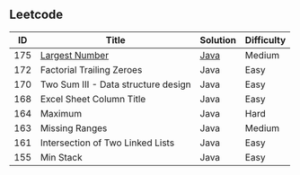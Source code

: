 <html lang="en">
<head>
<meta http-equiv="Content-Type" content="text/html; charset=UTF-8">
<title>README</title>
<link rel="stylesheet" href="http://bootswatch.com/readable/bootstrap.css" media="screen">
<link rel="stylesheet" href="http://bootswatch.com/assets/css/bootswatch.min.css">
<link ref="stylesheet" href="http://tulip.rnet.missouri.edu/profunc/index.php/media/css/jquery.dataTables.css">

<link rel="stylesheet" type="text/css" href="http://tulip.rnet.missouri.edu/profunc/assets/media/css/jquery.dataTables.css">
<script type="text/javascript" language="javascript" src="http://tulip.rnet.missouri.edu/profunc/assets/media/js/jquery.js"></script>
<script type="text/javascript" language="javascript" src="https://cdn.datatables.net/1.10.4/js/jquery.dataTables.min.js"></script>
  
<script type="text/javascript" language="javascript" class="init">
  $(document).ready(function() {
    $('#example').dataTable({
      "order": [[ 0, "desc" ]]
    });

  } );
</script>
</head>
<body>
  <h2>Leetcode</h2>
<table id="example" class="dataTable">
  <thead>
    <tr>
      <th scope="col">ID</th>
      <th scope="col">Title</th>
      <th scope="col">Solution</th>
      <th scope="col">Difficulty</th>
    </tr>
  </thead>
  <tfoot>
    <tr>
      <td></td>
      <td></td>
      <td></td>
      <td></td>
    </tr>
  </tfoot>
  <tbody>
    <tr>
      <td>175</td>
      <td><a href="https://oj.leetcode.com/problems/largest-number/">Largest Number</a></td>
      <td><a href="https://github.com/eclipsegst/coding/blob/master/coding/src/largestNumber/LargestNumber.java">Java</a></td>
      <td>Medium</td>
    </tr>
    <tr>
      <td>172</td>
      <td>Factorial Trailing Zeroes</td>
      <td>Java</td>
      <td>Easy</td>
    </tr>
    <tr>
      <td>170</td>
      <td>Two Sum III - Data structure design</td>
      <td>Java</td>
      <td>Easy</td>
    </tr>
    <tr>
      <td>168</td>
      <td>Excel Sheet Column Title</td>
      <td>Java</td>
      <td>Easy</td>
    </tr>
    <tr>
      <td>164</td>
      <td>Maximum</td>
      <td>Java</td>
      <td>Hard</td>
    </tr>
    <tr>
      <td>163</td>
      <td>Missing Ranges</td>
      <td>Java</td>
      <td>Medium</td>
    </tr>
    <tr>
      <td>161</td>
      <td>Intersection of Two Linked Lists</td>
      <td>Java</td>
      <td>Easy</td>
    </tr>
    <tr>
      <td>155</td>
      <td>Min Stack</td>
      <td>Java</td>
      <td>Easy</td>
    </tr>
  </tbody>
</table>
</body>
</html>